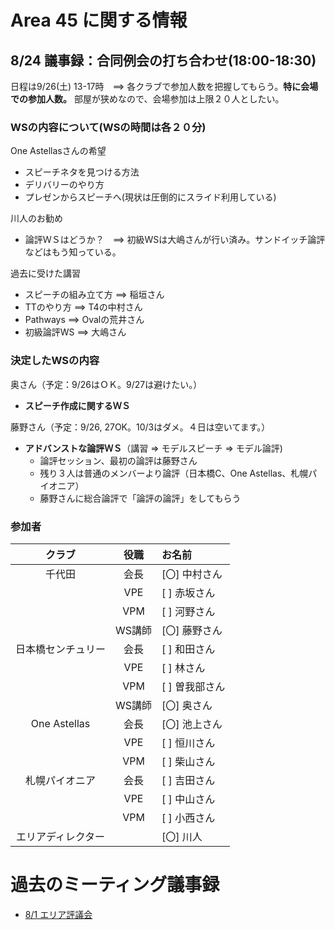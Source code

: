 # Area 45 に関する情報

## 8/24 議事録：合同例会の打ち合わせ(18:00-18:30)
日程は9/26(土) 13-17時　==> 各クラブで参加人数を把握してもらう。**特に会場での参加人数。**
部屋が狭めなので、会場参加は上限２０人としたい。

### WSの内容について(WSの時間は各２０分)
One Astellasさんの希望
- スピーチネタを見つける方法
- デリバリーのやり方
- プレゼンからスピーチへ(現状は圧倒的にスライド利用している)

川人のお勧め
- 論評ＷＳはどうか？　==>  初級WSは大嶋さんが行い済み。サンドイッチ論評などはもう知っている。

過去に受けた講習
- スピーチの組み立て方 ==> 稲垣さん
- TTのやり方 ==> T4の中村さん
- Pathways ==> Ovalの荒井さん
- 初級論評WS ==> 大嶋さん

### 決定したWSの内容
奥さん（予定：9/26はＯＫ。9/27は避けたい。）
- **スピーチ作成に関するＷＳ**

藤野さん（予定：9/26, 27OK。10/3はダメ。４日は空いてます。）
- **アドバンストな論評ＷＳ**（講習 => モデルスピーチ => モデル論評)
  - 論評セッション、最初の論評は藤野さん
  - 残り３人は普通のメンバーより論評（日本橋C、One Astellas、札幌パイオニア）
  - 藤野さんに総合論評で「論評の論評」をしてもらう


### 参加者
|クラブ|役職|お名前 |
|:-----:|:---:|:-----------|
| 千代田 | 会長 | [〇] 中村さん |
| | VPE | [ ] 赤坂さん |
| | VPM | [ ] 河野さん |
| | WS講師 | [〇] 藤野さん |
| 日本橋センチュリー | 会長 | [ ] 和田さん |
| | VPE | [ ] 林さん |
| | VPM | [ ] 曽我部さん |
| | WS講師 | [〇] 奥さん |
| One Astellas | 会長 | [〇] 池上さん |
| | VPE | [ ] 恒川さん |
| | VPM | [ ] 柴山さん |
| 札幌パイオニア | 会長 | [ ] 吉田さん |
| | VPE | [ ] 中山さん |
| | VPM | [ ] 小西さん |
| エリアディレクター  |  |  [〇] 川人 |

# 過去のミーティング議事録
* [8/1 エリア評議会](https://github.com/norip6jp/toastmasters/blob/master/area45_20-21/AreaCouncil0801.md)
